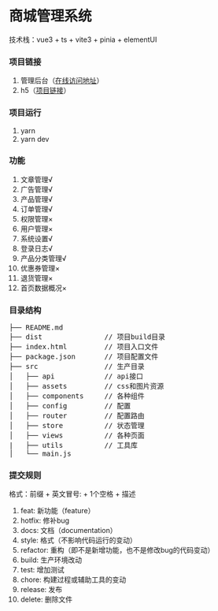 # 商城管理系统

技术栈：vue3 + ts + vite3 + pinia + elementUI

### 项目链接
1. 管理后台（[在线访问地址](http://admin.shop.shaoky.com/)）
2. h5（[项目链接](https://github.com/shaoky/vue3-mall-h5)）

### 项目运行
1. yarn
2. yarn dev

### 功能

1. 文章管理√
2. 广告管理√
3. 产品管理√
4. 订单管理√
5. 权限管理×
6. 用户管理×
7. 系统设置√
8. 登录日志√
9. 产品分类管理√
10. 优惠券管理×
11. 退货管理×
12. 首页数据概况×

### 目录结构

<pre>
├── README.md           
├── dist               // 项目build目录
├── index.html         // 项目入口文件
├── package.json       // 项目配置文件
├── src                // 生产目录
│   ├── api            // api接口
│   ├── assets         // css和图片资源
│   ├── components     // 各种组件
│   ├── config         // 配置
│   ├── router         // 配置路由
│   ├── store          // 状态管理
│   ├── views          // 各种页面
|   ├── utils          // 工具库
│   └── main.js
</pre>

### 提交规则
格式：前缀 + 英文冒号: + 1个空格 + 描述

1. feat: 新功能（feature）
2. hotfix: 修补bug
3. docs: 文档（documentation）
4. style: 格式（不影响代码运行的变动）
5. refactor: 重构（即不是新增功能，也不是修改bug的代码变动）
6. build: 生产环境改动
7. test: 增加测试
8. chore: 构建过程或辅助工具的变动
9. release: 发布
10. delete: 删除文件